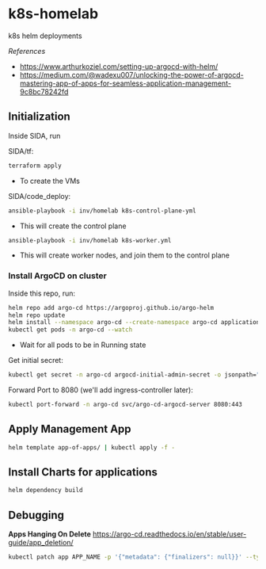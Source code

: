 # k8s-homelab
k8s helm deployments

*References*
- https://www.arthurkoziel.com/setting-up-argocd-with-helm/
- https://medium.com/@wadexu007/unlocking-the-power-of-argocd-mastering-app-of-apps-for-seamless-application-management-9c8bc78242fd

## Initialization
Inside SIDA, run

SIDA/tf:
```bash
terraform apply
```
  - To create the VMs

SIDA/code_deploy:
```bash
ansible-playbook -i inv/homelab k8s-control-plane-yml
```
  - This will create the control plane

```bash
ansible-playbook -i inv/homelab k8s-worker.yml
```
  - This will create worker nodes, and join them to the control plane

### Install ArgoCD on cluster
Inside this repo, run:
```bash
helm repo add argo-cd https://argoproj.github.io/argo-helm
helm repo update
helm install --namespace argo-cd --create-namespace argo-cd applications/argo-cd/
kubectl get pods -n argo-cd --watch
```
- Wait for all pods to be in Running state


Get initial secret:
```bash
kubectl get secret -n argo-cd argocd-initial-admin-secret -o jsonpath="{.data.password}" | base64 -d
```

Forward Port to 8080 (we'll add ingress-controller later):
```bash
kubectl port-forward -n argo-cd svc/argo-cd-argocd-server 8080:443
```

## Apply Management App
```bash
helm template app-of-apps/ | kubectl apply -f -
```

## Install Charts for applications
```bash
helm dependency build
```

## Debugging

**Apps Hanging On Delete**
https://argo-cd.readthedocs.io/en/stable/user-guide/app_deletion/

```bash
kubectl patch app APP_NAME -p '{"metadata": {"finalizers": null}}' --type merge -n argo-cd
```

